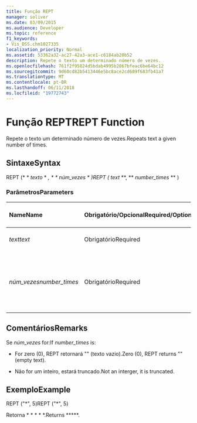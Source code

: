 ```yaml
---
title: Função REPT
manager: soliver
ms.date: 03/09/2015
ms.audience: Developer
ms.topic: reference
f1_keywords:
- Vis_DSS.chm1027335
localization_priority: Normal
ms.assetid: 53362a32-ac27-42a3-ace1-c6184ab20b52
description: Repete o texto um determinado número de vezes.
ms.openlocfilehash: 761f2f95824d5bdab4995b2867bfeac6be64bc12
ms.sourcegitcommit: 9d60cd82b5413446e5bc8ace2cd689f683fb41a7
ms.translationtype: MT
ms.contentlocale: pt-BR
ms.lasthandoff: 06/11/2018
ms.locfileid: "19772743"
---
```

# <a name="rept-function"></a><span data-ttu-id="4c439-103">Função REPT</span><span class="sxs-lookup"><span data-stu-id="4c439-103">REPT Function</span></span>

<span data-ttu-id="4c439-104">Repete o texto um determinado número de vezes.</span><span class="sxs-lookup"><span data-stu-id="4c439-104">Repeats text a given number of times.</span></span> 
  
## <a name="syntax"></a><span data-ttu-id="4c439-105">Sintaxe</span><span class="sxs-lookup"><span data-stu-id="4c439-105">Syntax</span></span>

<span data-ttu-id="4c439-106">REPT (* * *texto* * *, * * *núm_vezes* * *)</span><span class="sxs-lookup"><span data-stu-id="4c439-106">REPT (** *text* **, ** *number_times* ** )</span></span> 
  
### <a name="parameters"></a><span data-ttu-id="4c439-107">Parâmetros</span><span class="sxs-lookup"><span data-stu-id="4c439-107">Parameters</span></span>

|<span data-ttu-id="4c439-108">**Name**</span><span class="sxs-lookup"><span data-stu-id="4c439-108">**Name**</span></span>|<span data-ttu-id="4c439-109">**Obrigatório/Opcional**</span><span class="sxs-lookup"><span data-stu-id="4c439-109">**Required/Optional**</span></span>|<span data-ttu-id="4c439-110">**Tipo de dados**</span><span class="sxs-lookup"><span data-stu-id="4c439-110">**Data Type**</span></span>|<span data-ttu-id="4c439-111">**Descrição**</span><span class="sxs-lookup"><span data-stu-id="4c439-111">**Description**</span></span>|
|:-----|:-----|:-----|:-----|
| <span data-ttu-id="4c439-112">_text_</span><span class="sxs-lookup"><span data-stu-id="4c439-112">_text_</span></span> <br/> |<span data-ttu-id="4c439-113">Obrigatório</span><span class="sxs-lookup"><span data-stu-id="4c439-113">Required</span></span>  <br/> |<span data-ttu-id="4c439-114">**String**</span><span class="sxs-lookup"><span data-stu-id="4c439-114">**String**</span></span> <br/> | <span data-ttu-id="4c439-115">O texto a ser repetido.</span><span class="sxs-lookup"><span data-stu-id="4c439-115">The text you want to repeat.</span></span>  <br/> |
| <span data-ttu-id="4c439-116">_núm_vezes_</span><span class="sxs-lookup"><span data-stu-id="4c439-116">_number_times_</span></span> <br/> |<span data-ttu-id="4c439-117">Obrigatório</span><span class="sxs-lookup"><span data-stu-id="4c439-117">Required</span></span>  <br/> |<span data-ttu-id="4c439-118">**Número**</span><span class="sxs-lookup"><span data-stu-id="4c439-118">**Number**</span></span> <br/> |<span data-ttu-id="4c439-119">Um número positivo que especifica o número de vezes que o texto será repetido.</span><span class="sxs-lookup"><span data-stu-id="4c439-119">A positive number specifying the number of times to repeat text.</span></span>  <br/> |
   
## <a name="remarks"></a><span data-ttu-id="4c439-120">Comentários</span><span class="sxs-lookup"><span data-stu-id="4c439-120">Remarks</span></span>

<span data-ttu-id="4c439-121">Se *núm_vezes* for:</span><span class="sxs-lookup"><span data-stu-id="4c439-121">If  *number_times*  is:</span></span> 
  
- <span data-ttu-id="4c439-122">For zero (0), REPT retornará "" (texto vazio).</span><span class="sxs-lookup"><span data-stu-id="4c439-122">Zero (0), REPT returns "" (empty text).</span></span>
    
- <span data-ttu-id="4c439-123">Não for um inteiro, estará truncado.</span><span class="sxs-lookup"><span data-stu-id="4c439-123">Not an interger, it is truncated.</span></span>
    
## <a name="example"></a><span data-ttu-id="4c439-124">Exemplo</span><span class="sxs-lookup"><span data-stu-id="4c439-124">Example</span></span>

<span data-ttu-id="4c439-125">REPT ("\*", 5)</span><span class="sxs-lookup"><span data-stu-id="4c439-125">REPT ("\*", 5)</span></span> 
  
<span data-ttu-id="4c439-126">Retorna \* \* \* \* \*.</span><span class="sxs-lookup"><span data-stu-id="4c439-126">Returns \*\*\*\*\*.</span></span> 
  

